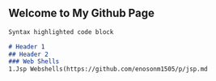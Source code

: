 ## Welcome to My Github Page


```markdown
Syntax highlighted code block

# Header 1
## Header 2
### Web Shells
1.Jsp Webshells(https://github.com/enosonm1505/p/jsp.md
